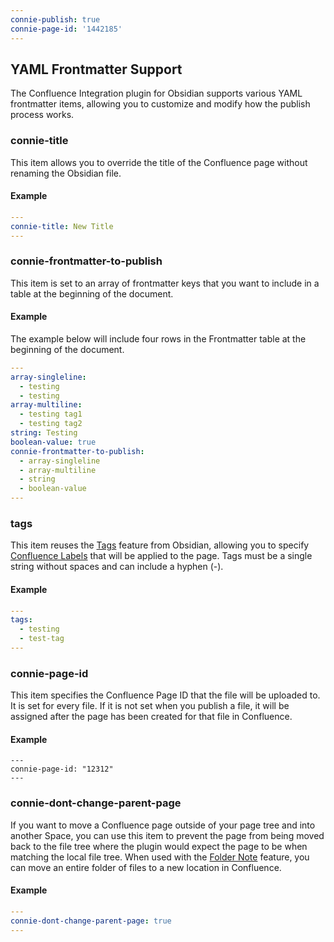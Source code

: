```yaml
---
connie-publish: true
connie-page-id: '1442185'
---
```

## YAML Frontmatter Support

The Confluence Integration plugin for Obsidian supports various YAML frontmatter items, allowing you to customize and modify how the publish process works.

### connie-title

This item allows you to override the title of the Confluence page without renaming the Obsidian file.

#### Example

```yaml
---
connie-title: New Title
---
```

### connie-frontmatter-to-publish

This item is set to an array of frontmatter keys that you want to include in a table at the beginning of the document.

#### Example

The example below will include four rows in the Frontmatter table at the beginning of the document.

```yaml
---
array-singleline:
  - testing
  - testing
array-multiline:
  - testing tag1
  - testing tag2
string: Testing
boolean-value: true
connie-frontmatter-to-publish:
  - array-singleline
  - array-multiline
  - string
  - boolean-value
---
```

### tags

This item reuses the [Tags](https://help.obsidian.md/Editing+and+formatting/Tags) feature from Obsidian, allowing you to specify [Confluence Labels](https://support.atlassian.com/confluence-cloud/docs/use-labels-to-organize-your-content/) that will be applied to the page. Tags must be a single string without spaces and can include a hyphen (-).

#### Example

```yaml
---
tags:
  - testing
  - test-tag
---
```

### connie-page-id

This item specifies the Confluence Page ID that the file will be uploaded to. It is set for every file. If it is not set when you publish a file, it will be assigned after the page has been created for that file in Confluence.

#### Example

```
---
connie-page-id: "12312"
---
```

### connie-dont-change-parent-page

If you want to move a Confluence page outside of your page tree and into another Space, you can use this item to prevent the page from being moved back to the file tree where the plugin would expect the page to be when matching the local file tree. When used with the [Folder Note](./folder-note.md) feature, you can move an entire folder of files to a new location in Confluence.

#### Example

```yaml
---
connie-dont-change-parent-page: true
---
```
